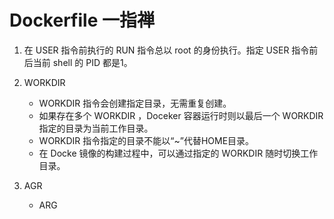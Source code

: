 # Dockerfile 一指禅

1. 在 USER 指令前执行的 RUN 指令总以 root 的身份执行。指定 USER 指令前后当前 shell 的 PID 都是1。

2. WORKDIR
   - WORKDIR 指令会创建指定目录，无需重复创建。
   - 如果存在多个 WORKDIR ，Doceker 容器运行时则以最后一个 WORKDIR 指定的目录为当前工作目录。
   - WORKDIR 指令指定的目录不能以“~”代替HOME目录。
   - 在 Docke 镜像的构建过程中，可以通过指定的 WORKDIR 随时切换工作目录。

3. AGR
   - ARG 